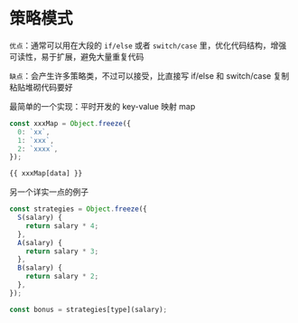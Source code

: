 # 策略模式

`优点`：通常可以用在大段的 `if/else` 或者 `switch/case` 里，优化代码结构，增强可读性，易于扩展，避免大量重复代码

`缺点`：会产生许多策略类，不过可以接受，比直接写 if/else 和 switch/case 复制粘贴堆砌代码要好

最简单的一个实现：平时开发的 key-value 映射 map

```js
const xxxMap = Object.freeze({
  0: `xx`,
  1: `xxx`,
  2: `xxxx`,
});
```

```html
{{ xxxMap[data] }}
```

另一个详实一点的例子

```js
const strategies = Object.freeze({
  S(salary) {
    return salary * 4;
  },
  A(salary) {
    return salary * 3;
  },
  B(salary) {
    return salary * 2;
  },
});

const bonus = strategies[type](salary);
```
